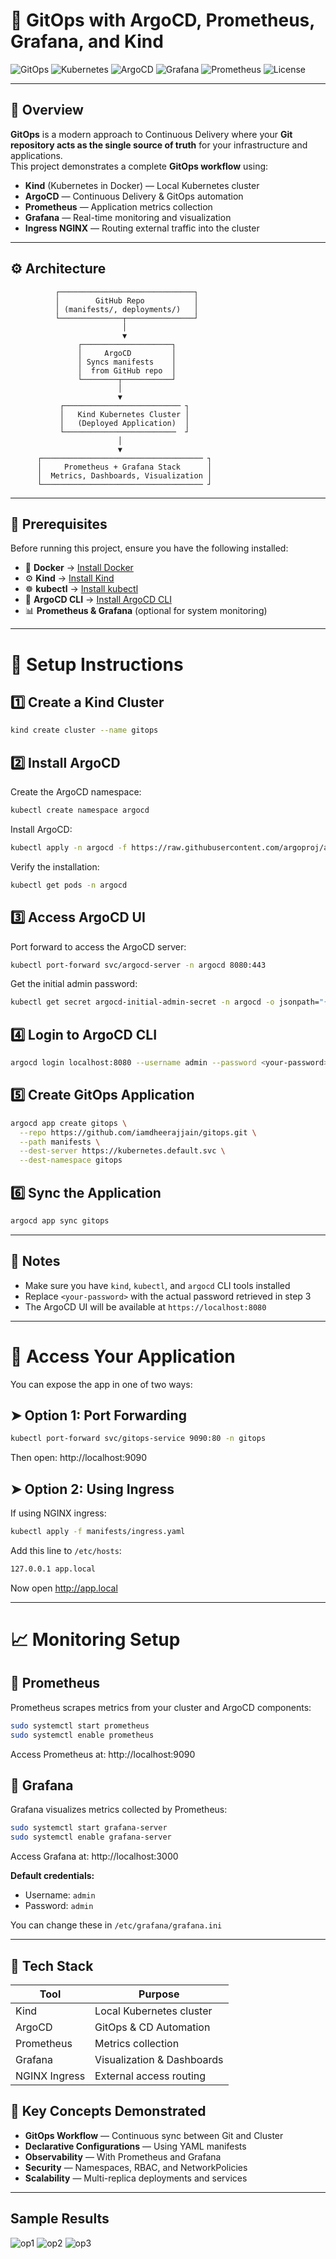 # 🚀 GitOps with ArgoCD, Prometheus, Grafana, and Kind

![GitOps](https://img.shields.io/badge/GitOps-Automation-blue?style=for-the-badge)
![Kubernetes](https://img.shields.io/badge/Kubernetes-1.31-brightgreen?style=for-the-badge&logo=kubernetes)
![ArgoCD](https://img.shields.io/badge/ArgoCD-Continuous%20Delivery-orange?style=for-the-badge&logo=argo)
![Grafana](https://img.shields.io/badge/Grafana-Monitoring-yellow?style=for-the-badge&logo=grafana)
![Prometheus](https://img.shields.io/badge/Prometheus-Metrics-red?style=for-the-badge&logo=prometheus)
![License](https://img.shields.io/badge/License-MIT-lightgrey?style=for-the-badge)

---

## 🧠 Overview

**GitOps** is a modern approach to Continuous Delivery where your **Git repository acts as the single source of truth** for your infrastructure and applications.  
This project demonstrates a complete **GitOps workflow** using:

- **Kind** (Kubernetes in Docker) — Local Kubernetes cluster  
- **ArgoCD** — Continuous Delivery & GitOps automation  
- **Prometheus** — Application metrics collection  
- **Grafana** — Real-time monitoring and visualization  
- **Ingress NGINX** — Routing external traffic into the cluster  

---

## ⚙️ Architecture

              ┌──────────────────────────────┐
              │        GitHub Repo           │
              │ (manifests/, deployments/)   │
              └──────────────┬───────────────┘
                             │
                             ▼
                   ┌────────────────────┐
                   │     ArgoCD         │
                   │ Syncs manifests    │
                   │  from GitHub repo  │
                   └────────┬───────────┘
                            │
                            ▼
               ┌────────────────────────── ┐
               │   Kind Kubernetes Cluster │
               │   (Deployed Application)  │
               └─────────────────────────  ┘
                            │
                            ▼
          ┌──────────────────────────────────── ┐
          │     Prometheus + Grafana Stack      │
          │  Metrics, Dashboards, Visualization │
          └──────────────────────────────────── ┘

          
---

## 🧰 Prerequisites

Before running this project, ensure you have the following installed:

- 🐳 **Docker** → [Install Docker](https://docs.docker.com/get-docker/)
- ⚙️ **Kind** → [Install Kind](https://kind.sigs.k8s.io/)
- ☸️ **kubectl** → [Install kubectl](https://kubernetes.io/docs/tasks/tools/)
- 🚀 **ArgoCD CLI** → [Install ArgoCD CLI](https://argo-cd.readthedocs.io/en/stable/cli_installation/)
- 📊 **Prometheus & Grafana** (optional for system monitoring)

---

# 🚀 Setup Instructions

## 1️⃣ Create a Kind Cluster
```bash
kind create cluster --name gitops
```

## 2️⃣ Install ArgoCD

Create the ArgoCD namespace:
```bash
kubectl create namespace argocd
```

Install ArgoCD:
```bash
kubectl apply -n argocd -f https://raw.githubusercontent.com/argoproj/argo-cd/stable/manifests/install.yaml
```

Verify the installation:
```bash
kubectl get pods -n argocd
```

## 3️⃣ Access ArgoCD UI

Port forward to access the ArgoCD server:
```bash
kubectl port-forward svc/argocd-server -n argocd 8080:443
```

Get the initial admin password:
```bash
kubectl get secret argocd-initial-admin-secret -n argocd -o jsonpath="{.data.password}" | base64 -d
```

## 4️⃣ Login to ArgoCD CLI
```bash
argocd login localhost:8080 --username admin --password <your-password> --insecure
```

## 5️⃣ Create GitOps Application
```bash
argocd app create gitops \
  --repo https://github.com/iamdheerajjain/gitops.git \
  --path manifests \
  --dest-server https://kubernetes.default.svc \
  --dest-namespace gitops
```

## 6️⃣ Sync the Application
```bash
argocd app sync gitops
```

---

## 📝 Notes

- Make sure you have `kind`, `kubectl`, and `argocd` CLI tools installed
- Replace `<your-password>` with the actual password retrieved in step 3
- The ArgoCD UI will be available at `https://localhost:8080`

---

# 📡 Access Your Application

You can expose the app in one of two ways:

## ➤ Option 1: Port Forwarding
```bash
kubectl port-forward svc/gitops-service 9090:80 -n gitops
```

Then open: http://localhost:9090

## ➤ Option 2: Using Ingress

If using NGINX ingress:
```bash
kubectl apply -f manifests/ingress.yaml
```

Add this line to `/etc/hosts`:
```bash
127.0.0.1 app.local
```

Now open http://app.local

---

# 📈 Monitoring Setup

## 🔸 Prometheus

Prometheus scrapes metrics from your cluster and ArgoCD components:
```bash
sudo systemctl start prometheus
sudo systemctl enable prometheus
```

Access Prometheus at: http://localhost:9090

## 🔸 Grafana

Grafana visualizes metrics collected by Prometheus:
```bash
sudo systemctl start grafana-server
sudo systemctl enable grafana-server
```

Access Grafana at: http://localhost:3000

**Default credentials:**
- Username: `admin`
- Password: `admin`

You can change these in `/etc/grafana/grafana.ini`

---
## 🧩 Tech Stack

| Tool | Purpose |
|------|---------|
| Kind | Local Kubernetes cluster |
| ArgoCD | GitOps & CD Automation |
| Prometheus | Metrics collection |
| Grafana | Visualization & Dashboards |
| NGINX Ingress | External access routing |

## 🧠 Key Concepts Demonstrated

* **GitOps Workflow** — Continuous sync between Git and Cluster
* **Declarative Configurations** — Using YAML manifests
* **Observability** — With Prometheus and Grafana
* **Security** — Namespaces, RBAC, and NetworkPolicies
* **Scalability** — Multi-replica deployments and services

---

## Sample Results

![op1](op1.png)
![op2](op2.png)
![op3](op3.png)



























